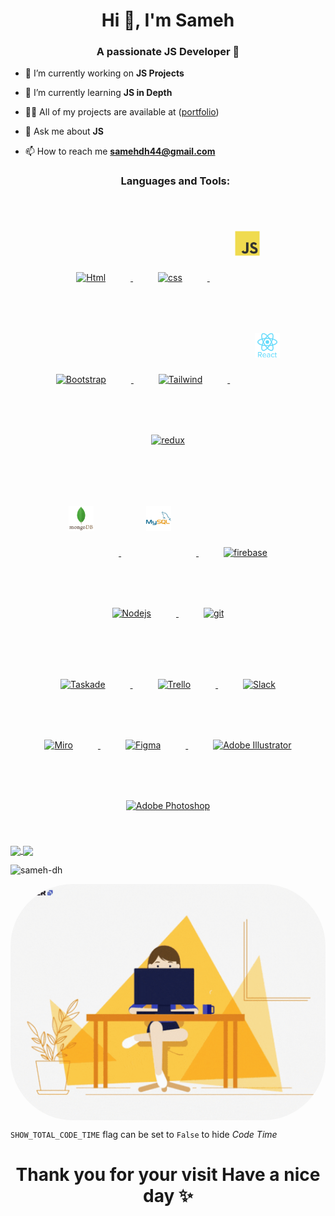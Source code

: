 
<h1 align="center">Hi 👋, I'm Sameh</h1>

<h3 align="center">A passionate JS Developer 🌟</h3>



- 🔭 I’m currently working on **JS Projects**

- 🌱 I’m currently learning **JS in Depth**

- 👨‍💻 All of my projects are available at ([portfolio]())

- 💬 Ask me about **JS**

- 📫 How to reach me **samehdh44@gmail.com**



  <h3 align="center">Languages and Tools:</h3>

##


<!-- Programing Languages -->
  <p align="center" >
<!-- C sharp -->
<!--   <a href="https://www.w3schools.com/cs/" target="_blank" rel="noreferrer"> <img src="https://raw.githubusercontent.com/devicons/devicon/master/icons/csharp/csharp-original.svg" alt="csharp" width="40" height="40" style="margin:40px;"/> </a>  -->

<!-- Html -->
  <a href="https://developer.mozilla.org/en-US/docs/Web/JavaScript" target="_blank" rel="noreferrer"> 
  <img src="https://www.svgrepo.com/show/452228/html-5.svg" alt="Html" title="Html" width="40" height="40" style="margin:40px;"/>
  </a>

  <!-- CSS -->
  <a href="https://developer.mozilla.org/en-US/docs/Web/JavaScript" target="_blank" rel="noreferrer"> 
  <img src="https://www.svgrepo.com/show/452185/css-3.svg" alt="css" title="Css" width="40" height="40" style="margin:40px;"/>
  </a>
    
<!-- Js -->
  <a href="https://developer.mozilla.org/en-US/docs/Web/JavaScript" target="_blank" rel="noreferrer"> 
  <img src="https://raw.githubusercontent.com/devicons/devicon/master/icons/javascript/javascript-original.svg" alt="javascript" title="javascript" width="40" height="40" style="margin:40px;"/>
  </a>
<!-- Ts -->
<!--  <a href="https://www.typescriptlang.org/" target="_blank" rel="noreferrer"> 
 <img src="https://raw.githubusercontent.com/devicons/devicon/master/icons/typescript/typescript-original.svg" alt="typescript" title="Typescript" width="40" height="40" style="margin:40px;"/>
 </a> -->

 <!--Dart -->
 <!-- <a href="https://www.typescriptlang.org/" target="_blank" rel="noreferrer"> 
 <img src="https://www.svgrepo.com/show/353631/dart.svg" alt="Dart" title="Dart" width="40" height="40" style="margin:40px;"/>
 </a>  -->




<!-- Front End And Frameworks -->
 <!-- Bootstrap  -->
  <a href="https://reactjs.org/" target="_blank" rel="noreferrer"> 
  <img src="https://www.svgrepo.com/show/353498/bootstrap.svg" alt="Bootstrap" title="Bootstrap" width="40" height="40" style="margin:40px;"/> 
  </a>

 <!-- Tailwind -->
  <a href="https://reactjs.org/" target="_blank" rel="noreferrer"> 
  <img src="https://www.svgrepo.com/show/374118/tailwind.svg" alt="Tailwind" title="Tailwind" width="40" height="40" style="margin:40px;"/> 
  </a>

<!-- .Net 
 <a  href="https://dotnet.microsoft.com/" target="_blank" rel="noreferrer">
 <img src="https://raw.githubusercontent.com/devicons/devicon/master/icons/dot-net/dot-net-original-wordmark.svg" alt="dotnet" width="40" height="40" /> </a> -->

<!-- Angular 
  <a href="https://angular.io" target="_blank" rel="noreferrer"> 
  <img src="https://angular.io/assets/images/logos/angular/angular.svg" title="Angular" alt="angular" width="40" height="40"/>
  </a>-->

 <!-- React  -->
 
  <a href="https://reactjs.org/" target="_blank" rel="noreferrer"> 
  <img src="https://raw.githubusercontent.com/devicons/devicon/master/icons/react/react-original-wordmark.svg" alt="react" title="react and react-native" width="40" height="40" style="margin:40px;"/> 
  </a>

 <!-- Redux  -->
  <a href="https://reactjs.org/" target="_blank" rel="noreferrer"> 
  <img src="https://www.svgrepo.com/show/452093/redux.svg" alt="redux" title="Redux" width="40" height="40" style="margin:40px;"/> 
  </a>

<!-- Vuejs  -->
 <!-- <a href="https://reactjs.org/" target="_blank" rel="noreferrer"> 
  <img src="https://www.svgrepo.com/show/452130/vue.svg" alt="vuejs" title="vuejs" width="40" height="40" style="margin:40px;"/> 
  </a> -->

  
  <br /> 
  <br />
<!-- Databases -->

<!-- Mongodb -->
  <a href="https://www.mongodb.com/" target="_blank" rel="noreferrer">
  <img src="https://raw.githubusercontent.com/devicons/devicon/master/icons/mongodb/mongodb-original-wordmark.svg" alt="mongodb" title="MongoDb" width="40" height="40" style="margin:40px;"/> 
  </a> 
<!-- mysql  -->
  <a href="https://www.mysql.com/" target="_blank" rel="noreferrer">
  <img src="https://raw.githubusercontent.com/devicons/devicon/master/icons/mysql/mysql-original-wordmark.svg" alt="mysql" title="Mysql" width="40" height="40" style="margin:40px;"/> 
  </a>
<!-- Firebase  -->
  <a href="https://firebase.google.com/" target="_blank" rel="noreferrer">
  <img src="https://www.vectorlogo.zone/logos/firebase/firebase-icon.svg" alt="firebase" title="Firebase" width="40" height="40" style="margin:40px;"/> 
  </a>
<!-- Nodejs  -->
  <a href="https://firebase.google.com/" target="_blank" rel="noreferrer">
  <img src="https://www.svgrepo.com/show/376337/node-js.svg" alt="Nodejs" title="Nodejs" width="40" height="40" style="margin:40px;"/> 
  </a>

<!-- Tools -->
   <!-- Git -->
  <a href="https://git-scm.com/" target="_blank" rel="noreferrer"> 
  <img src="https://www.vectorlogo.zone/logos/git-scm/git-scm-icon.svg" alt="git" title="Git" width="40" height="40" style="margin:40px;"/>
  </a> 
  
  <br /> 
  <br />
  
<!-- Taskade  -->

  <a href="https://firebase.google.com/" target="_blank" rel="noreferrer">
  <img src="https://www.svgrepo.com/show/354436/taskade-icon.svg" alt="Taskade" title="Taskade" width="40" height="40" style="margin:40px;"/> 
  </a>
  <!-- Trello  -->
  
  <a href="https://firebase.google.com/" target="_blank" rel="noreferrer">
  <img src="https://www.svgrepo.com/show/475688/trello-color.svg" alt="Trello" title="Trello" width="40" height="40" style="margin:40px;"/> 
  </a>
  <!-- Slack  -->
  <a href="https://firebase.google.com/" target="_blank" rel="noreferrer">
  <img src="https://www.svgrepo.com/show/452102/slack.svg" alt="Slack" title="Slack" width="40" height="40" style="margin:40px;"/> 
  </a>

 <!-- Miro  -->
    
  <a href="https://firebase.google.com/" target="_blank" rel="noreferrer">
  <img src="https://www.svgrepo.com/show/473728/miro.svg" alt="Miro" title="Miro" width="40" height="40" style="margin:40px;"/> 
  </a>
  
  <!-- Figma  -->
  
  <a href="https://firebase.google.com/" target="_blank" rel="noreferrer">
  <img src="https://www.svgrepo.com/show/452202/figma.svg" alt="Figma" title="Figma" width="40" height="40" style="margin:40px;"/> 
  </a>


  <!-- Adobe Illustrator  -->
  
  <a href="https://firebase.google.com/" target="_blank" rel="noreferrer">
  <img src="https://www.svgrepo.com/show/452147/adobe-illustrator.svg" alt="Adobe Illustrator" title="Adobe Illustrator" width="40" height="40" style="margin:40px;"/> 
  </a>
 
  <!-- Adobe Photoshop -->
    
  <a href="https://firebase.google.com/" target="_blank" rel="noreferrer">
  <img src="https://www.svgrepo.com/show/452149/adobe-photoshop.svg" alt="Adobe Photoshop" title="Adobe Photoshop" width="40" height="40" style="margin:40px;"/> 
  </a>


  </p>
<!--STATS -->

  
<!-- ![Anurag's GitHub stats](https://github-readme-stats.vercel.app/api?username=sameh-dh&show_icons=true&theme=synthwave&card_width=320)  <br/> [![Top Langs](https://github-readme-stats.vercel.app/api/top-langs/?username=sameh-dh&theme=synthwave&card_width=320)](https://github.com/sameh-dh/github-readme-stats)  -->


<a href="https://github.com/sameh-dh/github-readme-stats">
  <img height=200 align="center" src="https://github-readme-stats.vercel.app/api?username=sameh-dh&theme=synthwave" />
</a>
<a href="https://github.com/sameh-dh/convoychat">
  <img height=200 align="center" src="https://github-readme-stats.vercel.app/api/top-langs?username=sameh-dh&layout=compact&langs_count=8&card_width=320&theme=synthwave" />
</a>



<p align="left"> <img src="https://komarev.com/ghpvc/?username=sameh-dh&label=Profile%20views&color=0e75b6&style=flat" alt="sameh-dh" /> </p>
<img src="./icons/giphy.gif" align="center" 
 style="border-radius:100px; width:80vw;" autoplay=true
/>




`SHOW_TOTAL_CODE_TIME`       flag can be set to `False` to hide *Code Time*




<h1 align="center">Thank you for your visit Have a nice day ✨</h1>    
